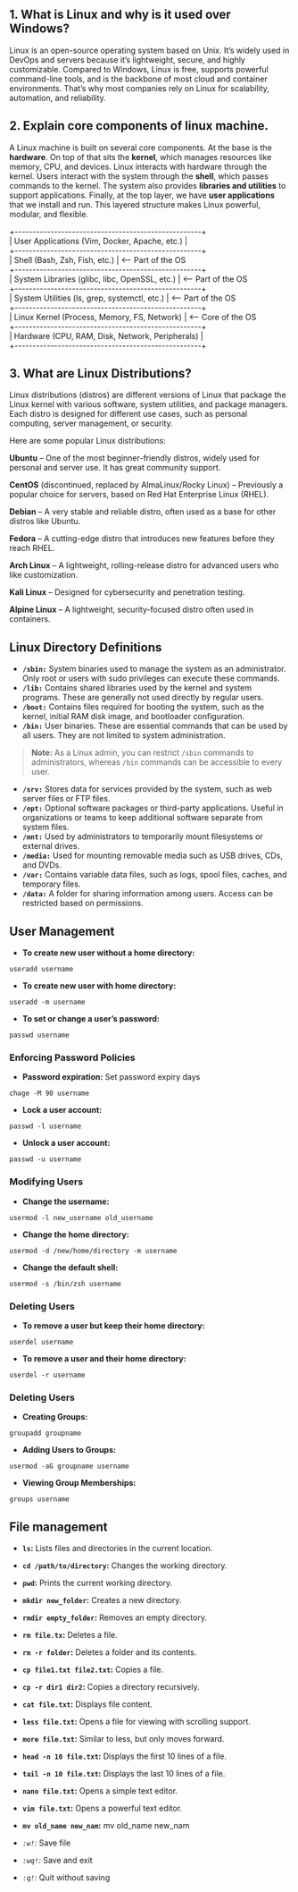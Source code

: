## 1. What is Linux and why is it used over Windows?  
Linux is an open-source operating system based on Unix. It’s widely used in DevOps and servers because it’s lightweight, secure, and highly customizable. Compared to Windows, Linux is free, supports powerful command-line tools, and is the backbone of most cloud and container environments. That’s why most companies rely on Linux for scalability, automation, and reliability.

## 2. Explain core components of linux machine.  
A Linux machine is built on several core components. At the base is the **hardware**. On top of that sits the **kernel**, which manages resources like memory, CPU, and devices. Linux interacts with hardware through the kernel. Users interact with the system through the **shell**, which passes commands to the kernel. The system also provides **libraries and utilities** to support applications. Finally, at the top layer, we have **user applications** that we install and run. This layered structure makes Linux powerful, modular, and flexible.    

+----------------------------------------------------+  
| User Applications (Vim, Docker, Apache, etc.)     |  
+----------------------------------------------------+  
| Shell (Bash, Zsh, Fish, etc.)                     |  <-- Part of the OS  
+----------------------------------------------------+  
| System Libraries (glibc, libc, OpenSSL, etc.)     |  <-- Part of the OS  
+----------------------------------------------------+  
| System Utilities (ls, grep, systemctl, etc.)      |  <-- Part of the OS  
+----------------------------------------------------+  
| Linux Kernel (Process, Memory, FS, Network)       |  <-- Core of the OS  
+----------------------------------------------------+  
| Hardware (CPU, RAM, Disk, Network, Peripherals)   |  
+----------------------------------------------------+      


## 3. What are Linux Distributions?  
Linux distributions (distros) are different versions of Linux that package the Linux kernel with various software, system utilities, and package managers. Each distro is designed for different use cases, such as personal computing, server management, or security.  

Here are some popular Linux distributions:  

**Ubuntu** – One of the most beginner-friendly distros, widely used for personal and server use. It has great community support.  

**CentOS** (discontinued, replaced by AlmaLinux/Rocky Linux) – Previously a popular choice for servers, based on Red Hat Enterprise Linux (RHEL).  

**Debian** – A very stable and reliable distro, often used as a base for other distros like Ubuntu.  

**Fedora** – A cutting-edge distro that introduces new features before they reach RHEL.   

**Arch Linux** – A lightweight, rolling-release distro for advanced users who like customization.   

**Kali Linux** – Designed for cybersecurity and penetration testing.   

**Alpine Linux** – A lightweight, security-focused distro often used in containers.     


## Linux Directory Definitions

- **`/sbin:`**
System binaries used to manage the system as an administrator. Only root or users with sudo privileges can execute these commands.  
- **`/lib:`**
Contains shared libraries used by the kernel and system programs. These are generally not used directly by regular users.  
- **`/boot:`**
Contains files required for booting the system, such as the kernel, initial RAM disk image, and bootloader configuration.  
- **`/bin:`**
User binaries. These are essential commands that can be used by all users. They are not limited to system administration.  

> **Note:** As a Linux admin, you can restrict `/sbin` commands to administrators, whereas `/bin` commands can be accessible to every user.  

- **`/srv:`**
Stores data for services provided by the system, such as web server files or FTP files.  
- **`/opt:`**
Optional software packages or third-party applications. Useful in organizations or teams to keep additional software separate from system files.  
- **`/mnt:`**
Used by administrators to temporarily mount filesystems or external drives.  
- **`/media:`**
Used for mounting removable media such as USB drives, CDs, and DVDs.  
- **`/var:`**
Contains variable data files, such as logs, spool files, caches, and temporary files.  
- **`/data:`**
A folder for sharing information among users. Access can be restricted based on permissions.  

## User Management  

- **To create new user without a home directory:** 
```
useradd username
```

- **To create new user with home directory:** 
```
useradd -m username
```
- **To set or change a user’s password:** 
```
passwd username
```
### Enforcing Password Policies  

- **Password expiration:** Set password expiry days
```
chage -M 90 username
```
- **Lock a user account:**
```
passwd -l username
```
- **Unlock a user account:**
```
passwd -u username
```

### Modifying Users  

- **Change the username:**
```
usermod -l new_username old_username
```
- **Change the home directory:**
```
usermod -d /new/home/directory -m username
```
- **Change the default shell:**
```
usermod -s /bin/zsh username
```

### Deleting Users 

- **To remove a user but keep their home directory:**
```
userdel username
```
- **To remove a user and their home directory:**
```
userdel -r username
```

### Deleting Users 

- **Creating Groups:**
```
groupadd groupname
```
- **Adding Users to Groups:**
```
usermod -aG groupname username
```
- **Viewing Group Memberships:**
```
groups username
```

## File management  

- **`ls`:** Lists files and directories in the current location.  
- **`cd /path/to/directory`:** Changes the working directory.  
- **`pwd`:** Prints the current working directory.  
- **`mkdir new_folder`:** Creates a new directory.
- **`rmdir empty_folder`:**  Removes an empty directory.  
- **`rm file.tx`:**  Deletes a file. 
- **`rm -r folder`:**  Deletes a folder and its contents.    
- **`cp file1.txt file2.txt`:** Copies a file.    
- **`cp -r dir1 dir2`:** Copies a directory recursively.    
- **`cat file.txt`:** Displays file content.  
- **`less file.txt`:**  Opens a file for viewing with scrolling support.  
- **`more file.txt`:** Similar to less, but only moves forward.  
- **`head -n 10 file.txt`:** Displays the first 10 lines of a file.  
- **`tail -n 10 file.txt`:** Displays the last 10 lines of a file.  
- **`nano file.txt`:** Opens a simple text editor.  
- **`vim file.txt`:** Opens a powerful text editor.  
- **`mv old_name new_nam`:** mv old_name new_nam    


- *`:w!`:* Save file   
- *`:wq!`:* Save and exit   
- *`:q!`:* Quit without saving   
